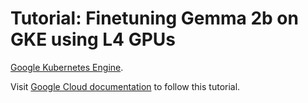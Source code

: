# Tutorial: Finetuning Gemma 2b on GKE using L4 GPUs

[Google Kubernetes Engine](https://cloud.google.com/kubernetes-engine).

Visit [Google Cloud documentation](https://cloud.google.com/kubernetes-engine/docs/tutorials/finetune-gemma-gpu)
to follow this tutorial.
